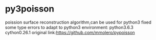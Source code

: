 # py3poisson
poission surface reconstruction algorithm,can be used for python3
fixed some type errors to adapt to python3
environment:
python3.6.3
cython0.26.1
original link:https://github.com/mmolero/pypoisson
